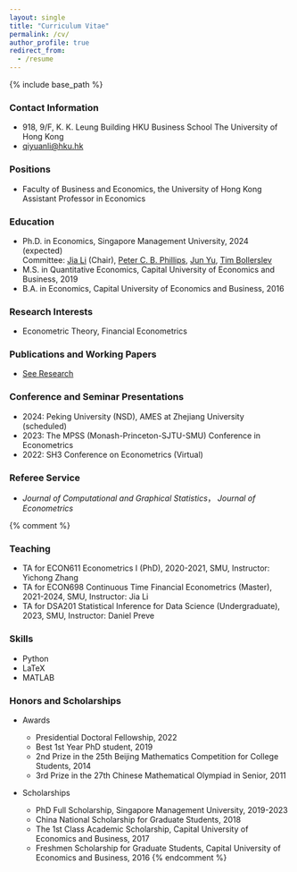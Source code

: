 ```yaml
---
layout: single
title: "Curriculum Vitae"
permalink: /cv/
author_profile: true
redirect_from:
  - /resume
---
```


{% include base_path %}

### Contact Information

* 918, 9/F, K. K. Leung Building
  HKU Business School
  The University of Hong Kong
* [qiyuanli@hku.hk](mailto:qiyuanli@hku.hk)

### Positions

  * Faculty of Business and Economics, the University of Hong Kong
    Assistant Professor in Economics

### Education

* Ph.D. in Economics, Singapore Management University, 2024 (expected)  
  Committee: [Jia Li](https://sites.google.com/view/jiali/home) (Chair), [Peter C. B. Phillips](http://korora.econ.yale.edu/phillips/), [Jun Yu](https://fba.um.edu.mo/faculty/junyu/), [Tim Bollerslev](http://public.econ.duke.edu/~boller/)  
* M.S. in Quantitative Economics, Capital University of Economics and Business, 2019
* B.A. in Economics, Capital University of Economics and Business, 2016

### Research Interests

  * Econometric Theory, Financial Econometrics

### Publications and Working Papers

* [See Research](https://lqyjasonlee.github.io/research/)

### Conference and Seminar Presentations
  * 2024: Peking University (NSD), AMES at Zhejiang University (scheduled)
  * 2023: The MPSS (Monash-Princeton-SJTU-SMU) Conference in Econometrics
  * 2022: SH3 Conference on Econometrics (Virtual)

### Referee Service
  * *Journal of Computational and Graphical Statistics*， *Journal of Econometrics*


{% comment %}   
### Teaching

  * TA for ECON611 Econometrics I (PhD), 2020-2021, SMU, Instructor: Yichong Zhang
  * TA for ECON698 Continuous Time Financial Econometrics (Master), 2021-2024, SMU, Instructor: Jia Li
  * TA for DSA201 Statistical Inference for Data Science (Undergraduate), 2023, SMU, Instructor: Daniel Preve
  
### Skills

* Python
* LaTeX
* MATLAB

### Honors and Scholarships

* Awards
  * Presidential Doctoral Fellowship, 2022
  * Best 1st Year PhD student, 2019
  * 2nd Prize in the 25th Beijing Mathematics Competition for College Students, 2014
  * 3rd Prize in the 27th Chinese Mathematical Olympiad in Senior, 2011

* Scholarships
  * PhD Full Scholarship, Singapore Management University, 2019-2023
  * China National Scholarship for Graduate Students, 2018
  * The 1st Class Academic Scholarship, Capital University of Economics and Business, 2017 
  * Freshmen Scholarship for Graduate Students, Capital University of Economics and Business, 2016
{% endcomment %}
